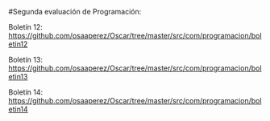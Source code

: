 #Segunda evaluación de Programación:

Boletín 12: https://github.com/osaaperez/Oscar/tree/master/src/com/programacion/boletin12

Boletín 13: https://github.com/osaaperez/Oscar/tree/master/src/com/programacion/boletin13

Boletín 14: https://github.com/osaaperez/Oscar/tree/master/src/com/programacion/boletin14